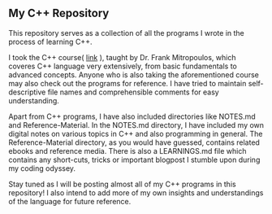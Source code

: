 ## My C++ Repository

This repository serves as a collection of all the programs I wrote in the process of learning C++. 

I took the C++ course( [link](https://www.udemy.com/course/beginning-c-plus-plus-programming/?couponCode=KEEPLEARNING) ), taught by  Dr. Frank Mitropoulos, which coveres C++ language very extensively, from basic fundamentals to advanced concepts. Anyone who is also taking the aforementioned course may also check out the programs for reference. I have tried to maintain self-descriptive file names and comprehensible comments for easy understanding. 

Apart from C++ programs, I have also included directories like NOTES.md and Reference-Material. In the NOTES.md directory, I have included my own digital notes on various topics in C++ and also programming in general. The Reference-Material directory, as you would have guessed, contains related ebooks and reference media. There is also a LEARNINGS.md file which contains any short-cuts, tricks or important blogpost I stumble upon during my coding odyssey.

Stay tuned as I will be posting almost all of my C++ programs in this repository! I also intend to add more of my own insights and understandings of the language for future reference. 
